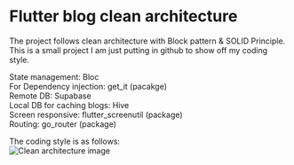 # Flutter blog clean architecture

The project follows clean architecture with Block pattern & SOLID Principle. This is a small project I am just putting in github to show off my coding style.

State management: Bloc <br />
For Dependency injection: get_it (pacakge) <br />
Remote DB: Supabase <br />
Local DB for caching blogs: Hive <br />
Screen responsive: flutter_screenutil (package) <br />
Routing: go_router (package) <br />



The coding style is as follows: <br />
![Clean architecture image](https://i.postimg.cc/XJ5Thn6n/fqeiepngw5aeco73r3wx.png)



